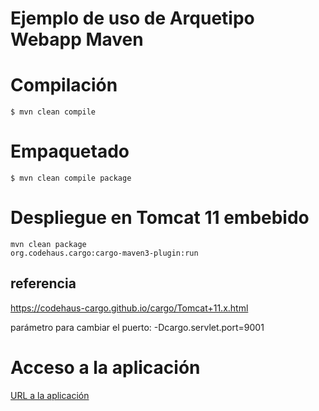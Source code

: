 # Ejemplo de uso de Arquetipo Webapp Maven
# Compilación
<code>$ mvn clean compile</code>
# Empaquetado
<code>$ mvn clean compile package</code>
# Despliegue en Tomcat 11 embebido
<code>mvn clean package org.codehaus.cargo:cargo-maven3-plugin:run</code>
## referencia
https://codehaus-cargo.github.io/cargo/Tomcat+11.x.html

parámetro para cambiar el puerto:
-Dcargo.servlet.port=9001
# Acceso a la aplicación
[URL a la aplicación](http://localhost:8080/tomcat11)